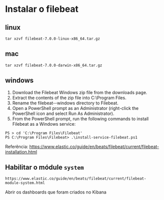 # Instalar o filebeat


## linux

```
tar xzvf filebeat-7.0.0-linux-x86_64.tar.gz
```

## mac

```
tar xzvf filebeat-7.0.0-darwin-x86_64.tar.gz
```

## windows

1. Download the Filebeat Windows zip file from the downloads page.
2. Extract the contents of the zip file into C:\Program Files.
3. Rename the filebeat-<version>-windows directory to Filebeat.
4. Open a PowerShell prompt as an Administrator (right-click the PowerShell icon and select Run As Administrator).
5. From the PowerShell prompt, run the following commands to install Filebeat as a Windows service:

```
PS > cd 'C:\Program Files\Filebeat'
PS C:\Program Files\Filebeat> .\install-service-filebeat.ps1
```

Referência:
https://www.elastic.co/guide/en/beats/filebeat/current/filebeat-installation.html

## Habilitar o módule `system`

    https://www.elastic.co/guide/en/beats/filebeat/current/filebeat-module-system.html


Abrir os dashboards que foram criados no Kibana
